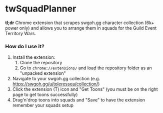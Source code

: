 # twSquadPlanner

**tl;dr** Chrome extension that scrapes swgoh.gg character collection (6k+ power only) and allows you to arrange them in squads for the Guild Event Territory Wars.

### How do I use it?

1. Install the extension:
   1. Clone the repository
   2. Go to `chrome://extensions/` and load the repository folder as an "unpacked extension"
2. Navigate to your swgoh.gg collection (e.g. https://swgoh.gg/u/toleressea/collection/)
3. Click the extension (T) icon and "Get Toons" (you must be on the right page to get toons successfully)
4. Drag'n'drop toons into squads and "Save" to have the extension remember your squads setup
